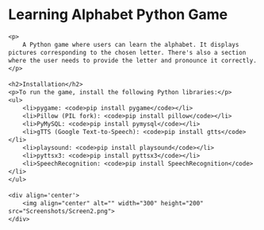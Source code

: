 <!DOCTYPE html>
<html lang="en">
<head>
    <meta charset="UTF-8">
    <meta name="viewport" content="width=device-width, initial-scale=1.0">
    <title>Learning Alphabet Python Game</title>
</head>
<body>
    <h1>Learning Alphabet Python Game</h1>

    <p>
        A Python game where users can learn the alphabet. It displays pictures corresponding to the chosen letter. There's also a section where the user needs to provide the letter and pronounce it correctly.
    </p>

    <h2>Installation</h2>
    <p>To run the game, install the following Python libraries:</p>
    <ul>
        <li>pygame: <code>pip install pygame</code></li>
        <li>Pillow (PIL fork): <code>pip install pillow</code></li>
        <li>PyMySQL: <code>pip install pymysql</code></li>
        <li>gTTS (Google Text-to-Speech): <code>pip install gtts</code></li>
        <li>playsound: <code>pip install playsound</code></li>
        <li>pyttsx3: <code>pip install pyttsx3</code></li>
        <li>SpeechRecognition: <code>pip install SpeechRecognition</code></li>
    </ul>

    <div align='center'>
        <img align="center" alt="" width="300" height="200" src="Screenshots/Screen2.png">
    </div>
</body>
</html>

